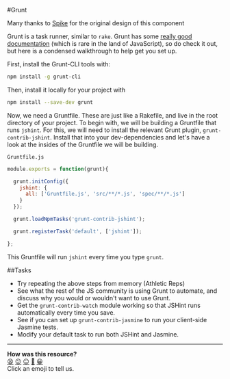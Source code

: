 #Grunt

Many thanks to [Spike](http://github.com/Spike01) for the original design of this component

Grunt is a task runner, similar to `rake`. Grunt has some [really good documentation](http://gruntjs.com/getting-started) (which is rare in the land of JavaScript), so do check it out, but here is a condensed walkthrough to help get you set up.

First, install the Grunt-CLI tools with:

```sh
npm install -g grunt-cli
```

Then, install it locally for your project with

```sh
npm install --save-dev grunt
```

Now, we need a Gruntfile. These are just like a Rakefile, and live in the root directory of your project. To begin with, we will be building a Gruntfile that runs `jshint`. For this, we will need to install the relevant Grunt plugin, `grunt-contrib-jshint`. Install that into your dev-dependencies and let's have a look at the insides of the Gruntfile we will be building.

`Gruntfile.js`
```javascript
module.exports = function(grunt){

  grunt.initConfig({
    jshint: {
      all: ['Gruntfile.js', 'src/**/*.js', 'spec/**/*.js']
    }
  });

  grunt.loadNpmTasks('grunt-contrib-jshint');

  grunt.registerTask('default', ['jshint']);

};
```

This Gruntfile will run `jshint` every time you type `grunt`.

##Tasks

* Try repeating the above steps from memory (Athletic Reps)  
* See what the rest of the JS community is using Grunt to automate, and discuss why you would or wouldn't want to use Grunt.  
* Get the `grunt-contrib-watch` module working so that JSHint runs automatically every time you save.  
* See if you can set up `grunt-contrib-jasmine` to run your client-side Jasmine tests.  
* Modify your default task to run both JSHint and Jasmine.  

<!-- BEGIN GENERATED SECTION DO NOT EDIT -->

---

**How was this resource?**  
[😫](https://airtable.com/shrUJ3t7KLMqVRFKR?prefill_Repository=course&prefill_File=pills/grunt.md&prefill_Sentiment=😫) [😕](https://airtable.com/shrUJ3t7KLMqVRFKR?prefill_Repository=course&prefill_File=pills/grunt.md&prefill_Sentiment=😕) [😐](https://airtable.com/shrUJ3t7KLMqVRFKR?prefill_Repository=course&prefill_File=pills/grunt.md&prefill_Sentiment=😐) [🙂](https://airtable.com/shrUJ3t7KLMqVRFKR?prefill_Repository=course&prefill_File=pills/grunt.md&prefill_Sentiment=🙂) [😀](https://airtable.com/shrUJ3t7KLMqVRFKR?prefill_Repository=course&prefill_File=pills/grunt.md&prefill_Sentiment=😀)  
Click an emoji to tell us.

<!-- END GENERATED SECTION DO NOT EDIT -->
